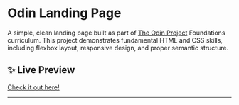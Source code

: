 # Odin Landing Page

A simple, clean landing page built as part of [The Odin Project](https://www.theodinproject.com/) Foundations curriculum. This project demonstrates fundamental HTML and CSS skills, including flexbox layout, responsive design, and proper semantic structure.

## ✨ Live Preview

[Check it out here!](https://github.com/Tjust032/odin-landing-page.git)  

---